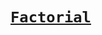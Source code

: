 # [`Factorial`](https://github.com/trekhleb/javascript-algorithms/tree/master/src/algorithms/math/factorial)
